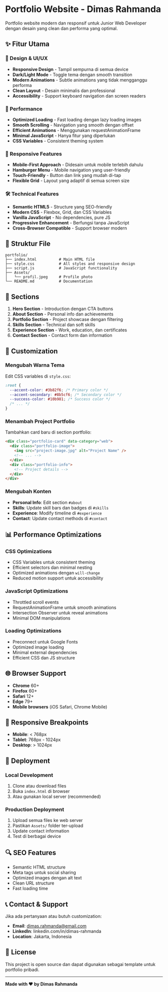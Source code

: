 # Portfolio Website - Dimas Rahmanda

Portfolio website modern dan responsif untuk Junior Web Developer dengan desain yang clean dan performa yang optimal.

## ✨ Fitur Utama

### 🎨 Design & UI/UX

- **Responsive Design** - Tampil sempurna di semua device
- **Dark/Light Mode** - Toggle tema dengan smooth transition
- **Modern Animations** - Subtle animations yang tidak mengganggu performa
- **Clean Layout** - Desain minimalis dan professional
- **Accessibility** - Support keyboard navigation dan screen readers

### 🚀 Performance

- **Optimized Loading** - Fast loading dengan lazy loading images
- **Smooth Scrolling** - Navigation yang smooth dengan offset
- **Efficient Animations** - Menggunakan requestAnimationFrame
- **Minimal JavaScript** - Hanya fitur yang diperlukan
- **CSS Variables** - Consistent theming system

### 📱 Responsive Features

- **Mobile-First Approach** - Didesain untuk mobile terlebih dahulu
- **Hamburger Menu** - Mobile navigation yang user-friendly
- **Touch-Friendly** - Button dan link yang mudah di-tap
- **Flexible Grid** - Layout yang adaptif di semua screen size

### 🛠 Technical Features

- **Semantic HTML5** - Structure yang SEO-friendly
- **Modern CSS** - Flexbox, Grid, dan CSS Variables
- **Vanilla JavaScript** - No dependencies, pure JS
- **Progressive Enhancement** - Berfungsi tanpa JavaScript
- **Cross-Browser Compatible** - Support browser modern

## 📁 Struktur File

```
portfolio/
├── index.html          # Main HTML file
├── style.css           # All styles and responsive design
├── script.js           # JavaScript functionality
├── Assets/
│   └── profil.jpeg     # Profile photo
└── README.md           # Documentation
```

## 🎯 Sections

1. **Hero Section** - Introduction dengan CTA buttons
2. **About Section** - Personal info dan achievements
3. **Portfolio Section** - Project showcase dengan filtering
4. **Skills Section** - Technical dan soft skills
5. **Experience Section** - Work, education, dan certificates
6. **Contact Section** - Contact form dan information

## 🔧 Customization

### Mengubah Warna Tema

Edit CSS variables di `style.css`:

```css
:root {
  --accent-color: #3b82f6; /* Primary color */
  --accent-secondary: #8b5cf6; /* Secondary color */
  --success-color: #10b981; /* Success color */
  /* ... */
}
```

### Menambah Project Portfolio

Tambahkan card baru di section portfolio:

```html
<div class="portfolio-card" data-category="web">
  <div class="portfolio-image">
    <img src="project-image.jpg" alt="Project Name" />
    <!-- ... -->
  </div>
  <div class="portfolio-info">
    <!-- Project details -->
  </div>
</div>
```

### Mengubah Konten

- **Personal Info**: Edit section `#about`
- **Skills**: Update skill bars dan badges di `#skills`
- **Experience**: Modify timeline di `#experience`
- **Contact**: Update contact methods di `#contact`

## 📊 Performance Optimizations

### CSS Optimizations

- CSS Variables untuk consistent theming
- Efficient selectors dan minimal nesting
- Optimized animations dengan `will-change`
- Reduced motion support untuk accessibility

### JavaScript Optimizations

- Throttled scroll events
- RequestAnimationFrame untuk smooth animations
- Intersection Observer untuk reveal animations
- Minimal DOM manipulations

### Loading Optimizations

- Preconnect untuk Google Fonts
- Optimized image loading
- Minimal external dependencies
- Efficient CSS dan JS structure

## 🌐 Browser Support

- **Chrome** 60+
- **Firefox** 60+
- **Safari** 12+
- **Edge** 79+
- **Mobile browsers** (iOS Safari, Chrome Mobile)

## 📱 Responsive Breakpoints

- **Mobile**: < 768px
- **Tablet**: 768px - 1024px
- **Desktop**: > 1024px

## 🚀 Deployment

### Local Development

1. Clone atau download files
2. Buka `index.html` di browser
3. Atau gunakan local server (recommended)

### Production Deployment

1. Upload semua files ke web server
2. Pastikan `Assets/` folder ter-upload
3. Update contact information
4. Test di berbagai device

## 🔍 SEO Features

- Semantic HTML structure
- Meta tags untuk social sharing
- Optimized images dengan alt text
- Clean URL structure
- Fast loading time

## 📞 Contact & Support

Jika ada pertanyaan atau butuh customization:

- **Email**: dimas.rahmanda@email.com
- **LinkedIn**: linkedin.com/in/dimas-rahmanda
- **Location**: Jakarta, Indonesia

## 📄 License

This project is open source dan dapat digunakan sebagai template untuk portfolio pribadi.

---

**Made with ❤️ by Dimas Rahmanda**
